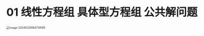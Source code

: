# 01 线性方程组 具体型方程组 公共解问题

<img src="https://cvp.oss-cn-shanghai.aliyuncs.com/picgo/202403291647591.png" alt="image-20240329164739185" style="zoom:50%;" />
